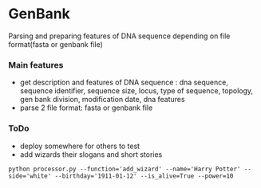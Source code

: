 # GenBank
Parsing and preparing features of DNA sequence depending on file format(fasta or genbank file)

### Main features
- get description and features of DNA sequence : dna sequence, sequence identifier, 
sequence size, locus, type of sequence, topology, gen bank division, modification date, dna features
- parse 2 file format: fasta or genbank file
### ToDo
- deploy somewhere for others to test
- add wizards their slogans and short stories
```Linux Kernel Module
python processor.py --function='add_wizard' --name='Harry Potter' --side='white' --birthday='1911-01-12' --is_alive=True --power=10
```
